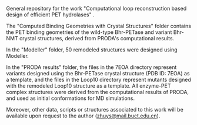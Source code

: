 General repository for the work "Computational loop reconstruction based design of efficient PET hydrolases" .

The "Computed Binding Geometries with Crystal Structures" folder contains the PET binding geometries of the wild-type Bhr-PETase and variant Bhr-NMT crystal structures, derived from PRODA's computational results.

In the "Modeller" folder, 50 remodeled structures were designed using Modeller.

In the "PRODA results" folder, the files in the 7EOA directory represent variants designed using the Bhr-PETase crystal structure (PDB ID: 7EOA) as a template, and the files in the Loop10 directory represent mutants designed with the remodeled Loop10 structure as a template. All enzyme-PET complex structures were derived from the computational results of PRODA, and used as initial conformations for MD simulations.

Moreover, other data, scripts or structures associated to this work will be available upon request to the author (zhuys@mail.buct.edu.cn).
